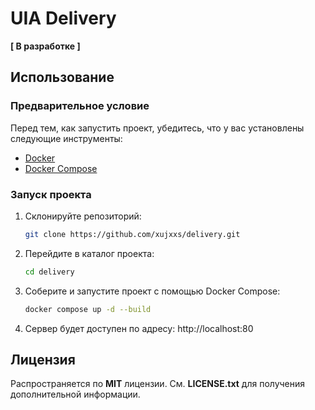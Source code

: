 # UIA Delivery
**[ В разработке ]**

## Использование

### Предварительное условие
Перед тем, как запустить проект, убедитесь, что у вас установлены следующие инструменты:
* [Docker](https://www.docker.com/)
* [Docker Compose](https://docs.docker.com/compose/)

### Запуск проекта
1. Склонируйте репозиторий:

    ```bash 
    git clone https://github.com/xujxxs/delivery.git
    ```

2. Перейдите в каталог проекта:

    ```bash
    cd delivery
    ```

3. Соберите и запустите проект с помощью Docker Compose: 

    ```bash 
    docker compose up -d --build
    ```

4. Сервер будет доступен по адресу: http://localhost:80

## Лицензия
Распространяется по **MIT** лицензии. См. **LICENSE.txt** для получения дополнительной информации.
